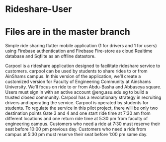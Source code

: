 # Rideshare-User
# Files are in the master branch
Simple ride sharing flutter mobile application (1 for drivers and 1 for users) using Firebase authentication and Firebase Fire-store as cloud Realtime database and Sqflite as an offline datastore. 



Carpool is a rideshare application designed to facilitate rideshare service to 
customers. carpool can be used by students to share rides to or from AinShams campus. In this 
version of the application, we’ll create a customized version for Faculty of Engineering Community 
at Ainshams University. We’ll focus on ride to or from Abdu-Basha and Abbaseya square. Users 
must sign in with an active account @eng.asu.edu.eg to build a trusted closed community. Carpool 
has a revolutionary strategy in recruiting drivers and operating the service. Carpool is operated by 
students for students. To regulate the service in this pilot project, there will be only two destination 
points Gate 3 and 4 and one start ride time at 7:30 am from different locations and one return ride 
time at 5:30 pm from faculty of engineering campus. Customers who need a ride at 7:30 must 
reserve their seat before 10:00 pm previous day. Customers who need a ride from campus at 5:30 
pm must reserve their seat before 1:00 pm same day.
